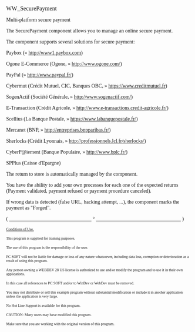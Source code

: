   
<span style="font-family:Arial sans-serif;font-size:16px;">WW\_SecurePayment</span>

  
<span style="font-family:Arial sans-serif;font-size:14px;">Multi-platform secure payment</span>

  
<span style="font-family:Arial sans-serif;font-size:14px;">The SecurePayment component allows you to manage an online secure payment.</span>

  
<span style="font-family:Arial sans-serif;font-size:14px;">The component supports several solutions for secure payment:</span>

<span style="font-family:Arial sans-serif;font-size:14px;">Paybox (» http://www1.paybox.com)</span>

<span style="font-family:Arial sans-serif;font-size:14px;">Ogone E-Commerce (Ogone, » http://www.ogone.com/)</span>

<span style="font-family:Arial sans-serif;font-size:14px;">PayPal (» http://www.paypal.fr/)</span>

<span style="font-family:Arial sans-serif;font-size:14px;">Cybermut (Crédit Mutuel, CIC, Banques OBC, » https://www.creditmutuel.fr)</span>

<span style="font-family:Arial sans-serif;font-size:14px;">SogenActif (Société Générale, » http://www.sogenactif.com/)</span>

<span style="font-family:Arial sans-serif;font-size:14px;">E-Transaction (Crédit Agricole, » http://www.e-transactions.credit-agricole.fr/)</span>

<span style="font-family:Arial sans-serif;font-size:14px;">Scellius (La Banque Postale, » https://www.labanquepostale.fr/)</span>

<span style="font-family:Arial sans-serif;font-size:14px;">Mercanet (BNP, » http://entreprises.bnpparibas.fr/)</span>

<span style="font-family:Arial sans-serif;font-size:14px;">Sherlocks (Crédit Lyonnais, » http://professionnels.lcl.fr/sherlocks/)</span>

<span style="font-family:Arial sans-serif;font-size:14px;">CyberP@iement (Banque Populaire, » http://www.bplc.fr/)</span>

<span style="font-family:Arial sans-serif;font-size:14px;">SPPlus (Caisse d'Epargne)</span>

  
<span style="font-family:Arial sans-serif;font-size:14px;">The return to store is automatically managed by the component.</span>

<span style="font-family:Arial sans-serif;font-size:14px;">You have the ability to add your own processes for each one of the expected returns (Payment validated, payment refused or payment procedure canceled).</span>

  
<span style="font-family:Arial sans-serif;font-size:14px;">If wrong data is detected (false URL, hacking attempt, ...), the component marks the payment as "Forged".</span>

  
  
<span style="font-family:Arial sans-serif;font-size:14px;">( \_\_\_\_\_\_\_\_\_\_\_\_\_\_\_\_\_\_\_\_\_\_\_\_\_\_\_\_\_\_\_\_ ° \_\_\_\_\_\_\_\_\_\_\_\_\_\_\_\_\_\_\_\_\_\_\_\_\_\_\_\_\_\_\_\_\_ )</span>

  
<span style="text-decoration:underline;font-family:Arial sans-serif;font-size:10px;">Conditions of Use.</span>

<span style="font-family:Arial sans-serif;font-size:10px;">This program is supplied for training purposes.</span>

<span style="font-family:Arial sans-serif;font-size:10px;">The use of this program is the responsibility of the user. </span>

<span style="font-family:Arial sans-serif;font-size:10px;">PC SOFT will not be liable for damage or loss of any nature whatsoever, including data loss, corruption or deterioration as a result of using this program.</span>

<span style="font-family:Arial sans-serif;font-size:10px;">Any person owning a WEBDEV 28 US license is authorized to use and/or modify the program and to use it in their own applications. </span>

<span style="font-family:Arial sans-serif;font-size:10px;">In this case all references to PC SOFT and/or to WinDev or WebDev must be removed.</span>

<span style="font-family:Arial sans-serif;font-size:10px;">You may not distribute or sell this example program without substantial modification or include it in another application unless the application is very large.</span>

  
<span style="font-family:Arial sans-serif;font-size:10px;">No Hot Line Support is available for this program.</span>

  
<span style="font-family:Arial sans-serif;font-size:10px;">CAUTION: Many users may have modified this program. </span>

<span style="font-family:Arial sans-serif;font-size:10px;">Make sure that you are working with the original version of this program.</span>

  
  
  
  